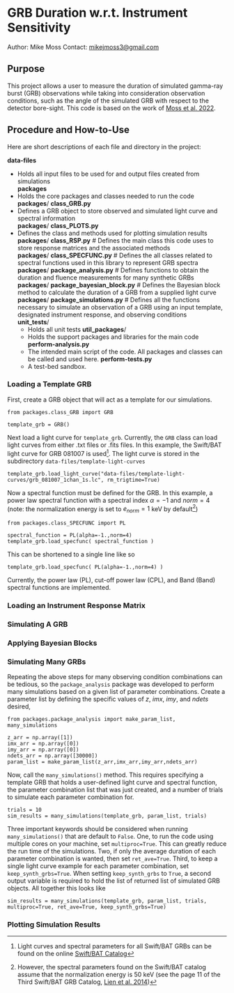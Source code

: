 # GRB Duration w.r.t. Instrument Sensitivity
Author: Mike Moss
Contact: mikejmoss3@gmail.com

## Purpose

This project allows a user to measure the duration of simulated gamma-ray burst (GRB) observations while taking into consideration observation conditions, such as the angle of the simulated GRB with respect to the detector bore-sight. This code is based on the work of [Moss et al. 2022](https://ui.adsabs.harvard.edu/abs/2022ApJ...927..157M/abstract).

## Procedure and How-to-Use

Here are short descriptions of each file and directory in the project:

**data\-files**
- Holds all input files to be used for and output files created from simulations <br>
**packages** 
- Holds the core packages and classes needed to run the code <br>
**packages**/ __class_GRB.py__
- Defines a GRB object to store observed and simulated light curve and spectral information <br>
**packages**/ __class_PLOTS.py__
- Defines the class and methods used for plotting simulation results <br>
**packages**/ __class_RSP.py__				# Defines the main class this code uses to store response matrices and the associated methods <br>
**packages**/ __class_SPECFUNC.py__			# Defines the all classes related to spectral functions used in this library to represent GRB spectra <br>
**packages**/ __package_analysis.py__			# Defines functions to obtain the duration and fluence measurements for many synthetic GRBs <br>
**packages**/ __package_bayesian_block.py__ 	# Defines the Bayesian block method to calculate the duration of a GRB from a supplied light curve <br>
**packages**/ __package_simulations.py__		# Defines all the functions necessary to simulate an observation of a GRB using an input template, designated instrument response, and observing conditions <br>
**unit_tests**/
	- Holds all unit tests
**util_packages**/
	- Holds the support packages and libraries for the main code 
__perform-analysis.py__
	- The intended main script of the code. All packages and classes can be called and used here.
__perform-tests.py__
	- A test-bed sandbox.


### Loading a Template GRB
First, create a GRB object that will act as a template for our simulations.
```
from packages.class_GRB import GRB

template_grb = GRB()
```

Next load a light curve for `template_grb`. Currently, the `GRB` class can load light curves from either .txt files or .fits files. In this example, the Swift/BAT light curve for GRB 081007 is used[^1]. The light curve is stored in the subdirectory `data-files/template-light-curves`
```
template_grb.load_light_curve("data-files/template-light-curves/grb_081007_1chan_1s.lc", rm_trigtime=True)
```

Now a spectral function must be defined for the GRB. In this example, a power law spectral function with a spectral index $\alpha = -1$ and $norm = 4$ (note: the normalization energy is set to $e_{norm} = 1$ keV by default[^2])
```
from packages.class_SPECFUNC import PL

spectral_function = PL(alpha=-1.,norm=4)
template_grb.load_specfunc( spectral_function )
```
This can be shortened to a single line like so 
```
template_grb.load_specfunc( PL(alpha=-1.,norm=4) )
```

Currently, the power law (PL), cut-off power law (CPL), and Band (Band) spectral functions are implemented.

[^1]: Light curves and spectral parameters for all Swift/BAT GRBs can be found on the online [Swift/BAT Catalog](https://swift.gsfc.nasa.gov/results/batgrbcat/)
[^2]: However, the spectral parameters found on the Swift/BAT catalog assume that the normalization energy is 50 keV (see the page 11 of the Third Swift/BAT GRB Catalog, [Lien et al. 2014](https://swift.gsfc.nasa.gov/results/batgrbcat/3rdBATcatalog.pdf))

### Loading an Instrument Response Matrix

### Simulating A GRB

### Applying Bayesian Blocks

### Simulating Many GRBs
Repeating the above steps for many observing condition combinations can be tedious, so the `package_analysis` package was developed to perform many simulations based on a given list of parameter combinations. Create a parameter list by defining the specific values of $z$, $imx$, $imy$, and $ndets$ desired,
```
from packages.package_analysis import make_param_list, many_simulations

z_arr = np.array([1])
imx_arr = np.array([0])
imy_arr = np.array([0])
ndets_arr = np.array([30000])
param_list = make_param_list(z_arr,imx_arr,imy_arr,ndets_arr)
```

Now, call the `many_simulations()` method. This requires specifying a template GRB that holds a user-defined light curve and spectral function, the parameter combination list that was just created, and a number of trials to simulate each parameter combination for. 
```
trials = 10
sim_results = many_simulations(template_grb, param_list, trials)
```
Three important keywords should be considered when running `many_simulations()` that are default to `False`. One, to run the code using multiple cores on your machine, set `multiproc=True`. This can greatly reduce the run time of the simulations. Two, if only the average duration of each parameter combination is wanted, then set `ret_ave=True`. Third, to keep a single light curve example for each parameter combination, set `keep_synth_grbs=True`. When setting `keep_synth_grbs` to `True`, a second output variable is required to hold the list of returned list of simulated GRB objects. All together this looks like
```
sim_results = many_simulations(template_grb, param_list, trials, multiproc=True, ret_ave=True, keep_synth_grbs=True)
```

### Plotting Simulation Results